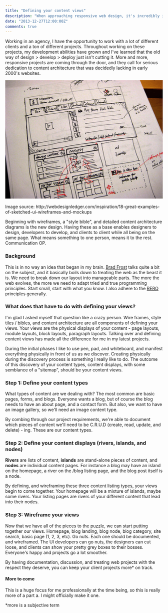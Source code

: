 ```yaml
---
title: "Defining your content views"
description: "When approaching responsive web design, it's incredibly important to define your content views. I explain what that means and how to go about doing so in this post."
date: "2013-12-27T12:00:00Z"
comments: true
---
```


Working in an agency, I have the opportunity to work with a lot of different clients and a ton of different projects. Throughout working on these projects, my development abilities have grown and I've learned that the old way of design > develop > deploy just isn't cutting it. More and more, responsive projects are coming through the door, and they call for serious dedication to content architecture that was decidedly lacking in early 2000's websites.

![Wireframes, man](/images/wireframes.png "Vimeo profile page idea")

<p>Image source: http://webdesignledger.com/inspiration/18-great-examples-of-sketched-ui-wireframes-and-mockups</p>

Beginning with wireframes, a "style bible", and detailed content architecture diagrams is the new design. Having these as a base enables designers to design, developers to develop, and clients to client while all being on the same page. What means something to one person, means it to the rest. Communication OP.

### Background

This is in no way an idea that began in my brain. [Brad Frost](http://bradfrostweb.com/blog/post/scope-components-not-pages/) talks quite a bit on the subject, and it basically boils down to treating the web as the beast it is. We need to break down our layout into manageable parts. The more the web evolves, the more we need to adapt tried and true programming principles. Start small, start with what you know. I also adhere to the [RERO](http://en.wikipedia.org/wiki/Release_early,_release_often) principles generally.

### What does that have to do with defining your views?

I'm glad I asked myself that question like a crazy person. Wire frames, style tiles / bibles, and content architecture are all components of defining your views. Your views are the physical displays of your content - page layouts, module layouts, block layouts, paragraph layouts. Talking over and defining content views has made all the difference for me in my latest projects.

During the initial phases I like to use pen, pad, and whiteboard, and manifest everything physically in front of us as we discover. Creating physically during the discovery process is something I really like to do. The outcome of this discovery of your content types, content displays, with some semblance of a "sitemap", should be your content views.

### Step 1: Define your content types

What types of content are we dealing with? The most common are basic pages, forms, and blogs. Everyone wants a blog, but of course the blog needs to have an about page, and a contact form. But also, we want to have an image gallery, so we'll need an image content type.

By combing through our project requirements, we're able to document which pieces of content we'll need to be C.R.U.D (create, read, update, and delete) - ing. These are our content types.

### Step 2: Define your content displays (rivers, islands, and nodes)

**Rivers** are lists of content, **islands** are stand-alone pieces of content, and **nodes** are individual content pages. For instance a blog may have an island on the homepage, a river on the /blog listing page, and the blog post itself is a node.

By defining, and wireframing these three content listing types, your views begin to come together. Your homepage will be a mixture of islands, maybe some rivers. Your listing pages are rivers of your different content that lead into their nodes.

### Step 3: Wireframe your views

Now that we have all of the pieces to the puzzle, we can start putting together our views. Homepage, blog landing, blog node, blog category, site search, basic page (1, 2, 3, etc). Go nuts. Each one should be documented, and wireframed. The UI developers can go nuts, the designers can cut loose, and clients can show your pretty grey boxes to their bosses. Everyone's happy and projects go a lot smoother.

By having documentation, discussion, and treating web projects with the respect they deserve, you can keep your client projects more\* on track.

#### More to come

This is a huge focus for me professionally at the time being, so this is really more of a part a. I might officially make it one.

\*more is a subjective term
